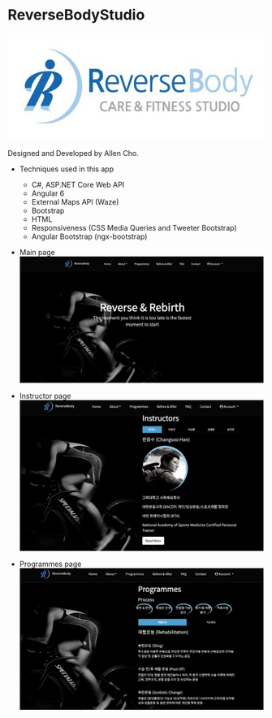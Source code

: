 # ReverseBodyStudio

![](SPA-RBS/src/assets/img/logo/logo_2.JPG)

Designed and Developed by Allen Cho.

- Techniques used in this app
    - C#, ASP.NET Core Web API
    - Angular 6
    - External Maps API (Waze)
    - Bootstrap
    - HTML
    - Responsiveness (CSS Media Queries and Tweeter Bootstrap)
    - Angular Bootstrap (ngx-bootstrap)

- Main page
![](app_images/main.jpg)

- Instructor page
![](app_images/instructor.jpg)

- Programmes page
![](app_images/programmes.jpg)




